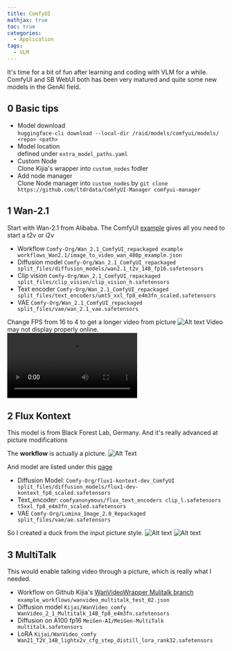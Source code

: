 ```yaml
---
title: ComfyUI
mathjax: true
toc: true
categories:
  - Application
tags:
  - VLM
---
```


It's time for a bit of fun after learning and coding with VLM for a while. ComfyUI and SB WebUI both has been very matured and quite some new models in the GenAI field.

## 0 Basic tips
- Model download  
 `huggingface-cli download --local-dir /raid/models/comfyui/models/ <repo> <path>`
- Model location  
  defined under `extra_model_paths.yaml`
- Custom Node  
  Clone Kijia's wrapper into `custom_nodes` fodler
- Add node manager  
  Clone Node manager into `custom_nodes` by `git clone https://github.com/ltdrdata/ComfyUI-Manager comfyui-manager`
## 1 Wan-2.1
Start with Wan-2.1 from Alibaba.
The ComfyUI [example](https://comfyanonymous.github.io/ComfyUI_examples/wan/) gives all you need to start a t2v or i2v
- Workflow `Comfy-Org/Wan_2.1_ComfyUI_repackaged example workflows_Wan2.1/image_to_video_wan_480p_example.json`
- Diffusion model `Comfy-Org/Wan_2.1_ComfyUI_repackaged split_files/diffusion_models/wan2.1_t2v_14B_fp16.safetensors`
- Clip vision `Comfy-Org/Wan_2.1_ComfyUI_repackaged split_files/clip_vision/clip_vision_h.safetensors`
- Text encoder `Comfy-Org/Wan_2.1_ComfyUI_repackaged split_files/text_encoders/umt5_xxl_fp8_e4m3fn_scaled.safetensors`
- VAE `Comfy-Org/Wan_2.1_ComfyUI_repackaged split_files/vae/wan_2.1_vae.safetensors`

Change FPS from 16 to 4 to get a longer video from picture
![Alt text](/code23/assets/images/2025/25-07-17-comfyui_files/i2vinput.png)
Video may not display properly online.
![Alt text](/code23/assets/images/2025/25-07-17-comfyui_files/i2v.mp4)

## 2 Flux Kontext
This model is from Black Forest Lab, Germany. And it's really advanced at picture modifications

The **workflow** is actually a picture.
![Alt Text](https://raw.githubusercontent.com/Comfy-Org/example_workflows/main/flux/kontext/dev/flux_1_kontext_dev_basic.png)

And model are listed under this [page](https://docs.comfy.org/tutorials/flux/flux-1-kontext-dev)
- Diffusion Model: `Comfy-Org/flux1-kontext-dev_ComfyUI split_files/diffusion_models/flux1-dev-kontext_fp8_scaled.safetensors`
- Text_encoder: `comfyanonymous/flux_text_encoders clip_l.safetensors t5xxl_fp8_e4m3fn_scaled.safetensors`
- VAE `Comfy-Org/Lumina_Image_2.0_Repackaged split_files/vae/ae.safetensors`

So I created a duck from the input picture style.
![Alt text](/code23/assets/images/2025/25-07-17-comfyui_files/fluxinput.png)
![Alt text](/code23/assets/images/2025/25-07-17-comfyui_files/fluxoutput.png)

## 3 MultiTalk
This would enable talking video through a picture, which is really what I needed.

- Workflow on Github Kijia's [WanVideoWrapper Mulitalk branch](https://github.com/kijai/ComfyUI-WanVideoWrapper/tree/multitalk) `example_workflows/wanvideo_multitalk_test_02.json`
- Diffusion model `Kijai/WanVideo_comfy WanVideo_2_1_Multitalk_14B_fp8_e4m3fn.safetensors`
- Diffusion on A100 fp16 `MeiGen-AI/MeiGen-MultiTalk multitalk.safetensors`
- LoRA `Kijai/WanVideo_comfy Wan21_T2V_14B_lightx2v_cfg_step_distill_lora_rank32.safetensors`

